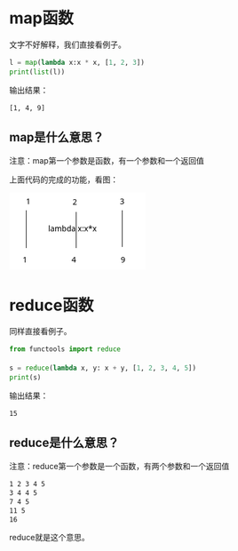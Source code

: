 # map函数

文字不好解释，我们直接看例子。

```python
l = map(lambda x:x * x, [1, 2, 3])
print(list(l))
```

输出结果：

```
[1, 4, 9]
```

## map是什么意思？

注意：map第一个参数是函数，有一个参数和一个返回值

上面代码的完成的功能，看图：

![](res/1.png)

# reduce函数

同样直接看例子。

```python
from functools import reduce

s = reduce(lambda x, y: x + y, [1, 2, 3, 4, 5])
print(s)
```

输出结果：

```
15
```

## reduce是什么意思？

注意：reduce第一个参数是一个函数，有两个参数和一个返回值

```
1 2 3 4 5
3 4 4 5
7 4 5
11 5
16
```

reduce就是这个意思。
